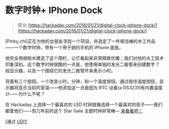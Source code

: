 # 数字时钟+ IPhone Dock

> 原文:[https://hackaday.com/2016/01/21/digital-clock-iphone-dock/](https://hackaday.com/2016/01/21/digital-clock-iphone-dock/)

[Pinky_chi]正在为他的女朋友寻找一个项目，并选定了一件相当棒的木工作品——一个数字时钟，带有一个用于她的手机的 iPhone 底座。

他完全用胡桃木建造了这个围栏，让它看起来非常精致优雅；我们对他的木工技术印象深刻。这个数字时钟很酷的一点是，他使用单独的发光二极管来创建数字 7 段显示器，以及一个围绕它的发光二极管环来表示小时。

背面有三个按钮。一个改变小时，分钟，和一个温度按钮。通过按住温度按钮，显示器将显示当前的室温——他添加这一点是因为 RTC 设备(a DS3231)有内置温度计——为什么不呢？

在 Hackaday 上选择一个最喜欢的 LED 时钟就像选择一个最喜欢的孩子——我们都爱他们——但几年前的这个 Star Gate 主题时钟非常棒— [来看看吧！](http://hackaday.com/2014/10/26/star-gate-led-clock-has-plenty-of-pizazz/)

[通过 [r/DIY](https://www.reddit.com/r/DIY/comments/41qnr5/built_my_girlfriend_a_digital_clock_and_iphone/)